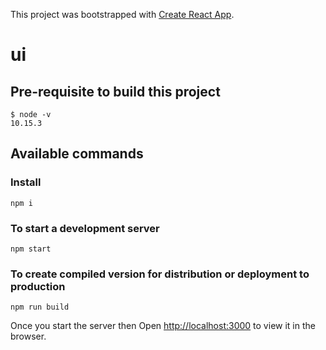 This project was bootstrapped with [Create React App](https://github.com/facebook/create-react-app).

# ui

## Pre-requisite to build this project

    $ node -v
    10.15.3



## Available commands

### Install

    npm i

### To start a development server

    npm start

### To create compiled version for distribution or deployment to production

    npm run build
    

Once you start the server then
Open [http://localhost:3000](http://localhost:3000) to view it in the browser.

